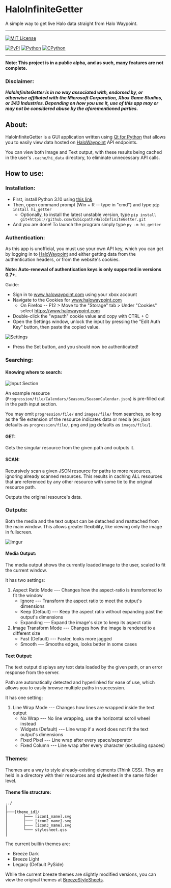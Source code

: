 HaloInfiniteGetter
===============
A simple way to get live Halo data straight from Halo Waypoint.

------------------------------

[![MIT License](https://img.shields.io/github/license/Cubicpath/HaloInfiniteGetter?style=for-the-badge)][license]

[![PyPI](https://img.shields.io/pypi/v/hi-getter?label=PyPI&logo=pypi&style=flat-square)][homepage]
[![Python](https://img.shields.io/pypi/pyversions/hi-getter?label=Python&logo=python&style=flat-square)][python]
[![CPython](https://img.shields.io/pypi/implementation/hi-getter?label=Impl&logo=python&style=flat-square)][python]

------------------------------

**Note: This project is in a public alpha, and as such, many features are not complete.**

### Disclaimer:
_**HaloInfiniteGetter is in no way associated with, endorsed by, or otherwise affiliated with the
Microsoft Corporation, Xbox Game Studios, or 343 Industries. Depending on how you use it, use of this app
may or may not be considered abuse by the aforementioned parties.**_

About:
---------------
HaloInfiniteGetter is a GUI application written using [Qt for Python][PySide] that allows you to easily view data
hosted on [HaloWaypoint] API endpoints.

You can view both Image and Text output, with these results being cached in the user's `.cache/hi_data` directory,
to eliminate unnecessary API calls.

How to use:
---------------

### Installation:
- First, install Python 3.10 using [this link][python310]
- Then, open command prompt (Win + R -- type in "cmd") and type `pip install hi_getter`
  - Optionally, to install the latest unstable version, type `pip install git+https://github.com/Cubicpath/HaloInfiniteGetter.git`
- And you are done! To launch the program simply type `py -m hi_getter`

### Authentication:
As this app is unofficial, you must use your own API key, which you can get by logging in to [HaloWaypoint] and either getting
data from the authentication headers, or from the website's cookies.

**Note: Auto-renewal of authentication keys is only supported in versions 0.7+.**

Guide:
- Sign in to www.halowaypoint.com using your xbox account
- Navigate to the Cookies for www.halowaypoint.com
  - On Firefox -- F12 > Move to the "Storage" tab > Under "Cookies" select https://www.halowaypoint.com
- Double-click the "wpauth" cookie value and copy with CTRL + C
- Open the Settings window, unlock the input by pressing the "Edit Auth Key" button, then paste the copied value.

![Settings](https://i.imgur.com/nB1nKCP.png)

- Press the Set button, and you should now be authenticated!


### Searching:

#### Knowing where to search:

![Input Section](https://i.imgur.com/8JPsG5y.png)

An example resource (`Progression/file/Calendars/Seasons/SeasonCalendar.json`) is pre-filled out in the
path input section.

You may omit `progression/file/` and `images/file/` from searches, so long as the file extension of the resource
indicates data or media (ex: json defaults as `progression/file/`, png and jpg defaults as `images/file/`).

#### GET:
Gets the singular resource from the given path and outputs it.

#### SCAN:
Recursively scan a given JSON resource for paths to more resources, ignoring already scanned resources.
This results in caching ALL resources that are referenced by any other resource with some tie to the original
resource path.

Outputs the original resource's data.

### Outputs:
Both the media and the text output can be detached and reattached from the main window.
This allows greater flexibility, like viewing only the image in fullscreen.

![Imgur](https://i.imgur.com/sS9rf4Q.png)

#### Media Output:
The media output shows the currently loaded image to the user, scaled to fit the current window.

It has two settings:
1. Aspect Ratio Mode --- Changes how the aspect-ratio is transformed to fit the window
   - Ignore --- Transform the aspect ratio to meet the output's dimensions
   - Keep (Default) --- Keep the aspect ratio without expanding past the output's dimensions
   - Expanding --- Expand the image's size to keep its aspect ratio
2. Image Transform Mode --- Changes how the image is rendered to a different size
   - Fast (Default) --- Faster, looks more jagged
   - Smooth --- Smooths edges, looks better in some cases

#### Text Output:
The text output displays any text data loaded by the given path, or an error response from the server.

Path are automatically detected and hyperlinked for ease of use, which allows you to easily browse
multiple paths in succession.

It has one setting:
1. Line Wrap Mode --- Changes how lines are wrapped inside the text output
   - No Wrap --- No line wrapping, use the horizontal scroll wheel instead
   - Widgets (Default) --- Line wrap if a word does not fit the text output's dimensions
   - Fixed Pixel --- Line wrap after every space/seperator
   - Fixed Column --- Line wrap after every character (excluding spaces)

### Themes:
Themes are a way to style already-existing elements (Think CSS). They are held in a directory with their resources
and stylesheet in the same folder level.

#### Theme file structure:
    ../
    │
    ├───[theme_id]/
    │       ├─── [icon1_name].svg
    │       ├─── [icon2_name].svg
    │       ├─── [icon3_name].svg
    │       └─── stylesheet.qss
    │

The current builtin themes are:
- Breeze Dark
- Breeze Light
- Legacy (Default PySide)

While the current breeze themes are slightly modified versions, you can view the original themes at [BreezeStyleSheets].

[BreezeStyleSheets]: https://github.com/Alexhuszagh/BreezeStyleSheets "BreezeStyleSheets"
[HaloWaypoint]: https://www.halowaypoint.com "Halo Waypoint"
[homepage]: https://pypi.org/project/hi-getter/ "HaloInfiniteGetter PyPI"
[license]: https://choosealicense.com/licenses/mit "MIT License"
[PySide]: https://pypi.org/project/PySide6/ "PySide6"
[python]: https://www.python.org "Python"
[python310]: https://www.python.org/downloads/release/python-3100/ "Python 3.10"
